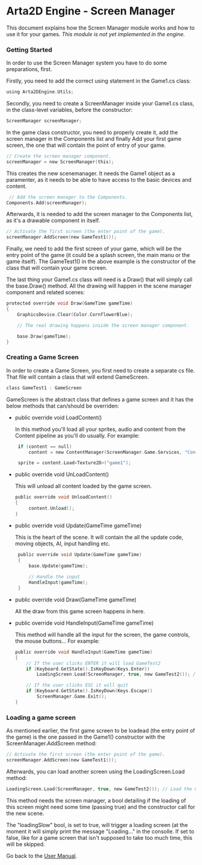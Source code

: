 # Arta2D Engine - Screen Manager

This document explains how the Screen Manager module works and how to use it for your games. *This module is not yet implemented in the engine.*

### Getting Started

In order to use the Screen Manager system you have to do some preparations, first.

Firstly, you need to add the correct using statement in the Game1.cs class:
```c
using Arta2DEngine.Utils;
```

Secondly, you need to create a ScreenManager inside your Game1.cs class, in the class-level variables, before the constructor:

```c
ScreenManager screenManager;
```

In the game class constructor, you need to properly create it, add the screen manager in the Components list and finally Add your first game screen, the one that will contain the point of entry of your game.

```c
// Create the screen manager component.
screenManager = new ScreenManager(this);
```

This creates the new scenemanager. It needs the Game1 object as a paramenter, as it needs to be able to have access to the basic devices and content.

```c
 // Add the screen manager to the Components.
Components.Add(screenManager);
```

Afterwards, it is needed to add the screen manager to the Components list, as it's a drawable component in itself.

```c
// Activate the first screen (the enter point of the game).
screenManager.AddScreen(new GameTest1());
```

Finally, we need to add the first screen of your game, which will be the entry point of the game (it could be a splash screen, the main manu or the game itself). The GameTest1() in the above example is the constructor of the class that will contain your game screen.

The last thing your Game1.cs class will need is a Draw() that will simply call the base.Draw() method. All the drawing will happen in the scene manager component and related scenes:

```c
protected override void Draw(GameTime gameTime)
{
	GraphicsDevice.Clear(Color.CornflowerBlue);

	// The real drawing happens inside the screen manager component.

	base.Draw(gameTime);
}
```

### Creating a Game Screen

In order to create a Game Screen, you first need to create a separate cs file. That file will contain a class that will extend GameScreen.

 ```c
class GameTest1 : GameScreen
```

GameScreen is the abstract class that defines a game screen and it has the below methods that can/should be overriden:

* public override void LoadContent()

   In this method you'll load all your sprites, audio and content from the Content pipeline as you'll do usually. For example:
   ```c
    if (content == null)
        content = new ContentManager(ScreenManager.Game.Services, "Content");

    sprite = content.Load<Texture2D>("game1");
   ```
   
* public override void UnLoadContent()

   This will unload all content loaded by the game screen.
   ```c
   public override void UnloadContent()
   {
		content.Unload();
   }
   ```
   
* public override void Update(GameTime gameTime)

   This is the heart of the scene. It will contain the all the update code, moving objects, AI, input handling etc.
   ```c
    public override void Update(GameTime gameTime)
	{
		base.Update(gameTime); 
		
		// Handle the input
		HandleInput(gameTime);
	}
   ```   
   
* public override void Draw(GameTime gameTime)

   All the draw from this game screen happens in here.
   
* public override void HandleInput(GameTime gameTime)

   This method will handle all the input for the screen, the game controls, the mouse buttons...
   For example:
    ```c
    public override void HandleInput(GameTime gameTime)
	{
		// If the user clicks ENTER it will load GameTest2
		if (Keyboard.GetState().IsKeyDown(Keys.Enter))
			LoadingScreen.Load(ScreenManager, true, new GameTest2()); // Load the next level

		// If the user clicks ESC it will quit
		if (Keyboard.GetState().IsKeyDown(Keys.Escape))                
			ScreenManager.Game.Exit();
	}        
   ```   
   
### Loading a game screen

As mentioned earlier, the first game screen to be loadead (the entry point of the game) is the one passed in the Game1() constructor with the ScreenManager.AddScreen method:
```c
// Activate the first screen (the enter point of the game).
screenManager.AddScreen(new GameTest1());
```

Afterwards, you can load another screen using the LoadingScreen.Load method:
```c
LoadingScreen.Load(ScreenManager, true, new GameTest2()); // Load the next level
```

This method needs the screen manager, a bool detailing if the loading of this screen might need some time (passing true) and the constructor call for the new scene.

The "loadingSlow" bool, is set to true, will trigger a loading screen (at the moment it will simply print the message "Loading..." in the consolle. If set to false, like for a game screen that isn't supposed to take too much time, this will be skipped.


Go back to the [User Manual](userguide.md).